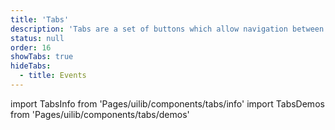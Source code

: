 ```yaml
---
title: 'Tabs'
description: 'Tabs are a set of buttons which allow navigation between content that is related and on the same level of hierarch.'
status: null
order: 16
showTabs: true
hideTabs:
  - title: Events
---
```


import TabsInfo from 'Pages/uilib/components/tabs/info'
import TabsDemos from 'Pages/uilib/components/tabs/demos'

<TabsInfo />
<TabsDemos />
